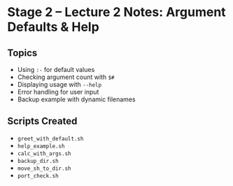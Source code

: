 # Stage 2 – Lecture 2 Notes: Argument Defaults & Help

## Topics
- Using `:-` for default values
- Checking argument count with `$#`
- Displaying usage with `--help`
- Error handling for user input
- Backup example with dynamic filenames

## Scripts Created
- `greet_with_default.sh`
- `help_example.sh`
- `calc_with_args.sh`
- `backup_dir.sh`
- `move_sh_to_dir.sh`
- `port_check.sh`
